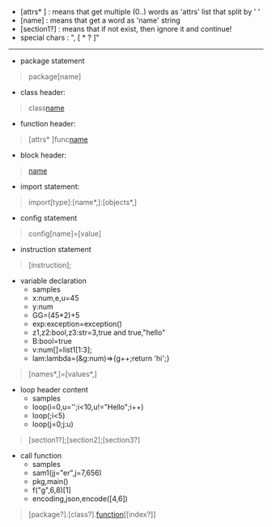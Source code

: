 
- [attrs* ] : means that get multiple (0..) words as 'attrs' list that split by ' '
- [name] : means that get a word as 'name' string
- [section1?] : means that if not exist, then ignore it and continue!
- special chars : ", [ * ? ]"
--------------------------
- package statement
> package[name]

- class header:
> class[name]([parent?])

- function header:
> [attrs* ]func[name]([params*,])

- block header:
> [name]([params?])

- import statement:
> import[type]:[name*,]:[objects*,]

- config statement
> config[name]=[value]

- instruction statement
> [instruction];




- variable declaration
	* samples
	- x:num,e,u=45
	- y:num 
	- GG=(45*2)+5
	- exp:exception=exception()
	- z1,z2:bool,z3:str=3,true and true,"hello"
	- B:bool=true
	- v:num[]=list1[1:3];
	- lam:lambda=(&g:num)=>{g++;return 'hi';}
> [names*,]=[values*,]

- loop header content
	* samples
	- loop(i=0,u='';i<10,u!="Hello";i++)
	- loop(;i<5)
	- loop(j=0;j:u)
> [section1?];[section2];[section3?]

- call function
	* samples
	- sam1(jj="er",j=7,656)
	- pkg,main()
	- f("g",6,8)[1]
	- encoding,json,encode([4,6])
> [package?].[class?].[function]([params*,])\[[index?]\]









